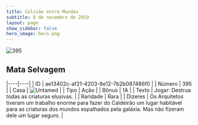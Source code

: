 ```yaml
---
title: Colisão entre Mundos
subtitle: 8 de novembro de 2019
layout: page
show_sidebar: false
hero_image: hero.png
---
```


![395](https://cdn.keyforgegame.com/media/card_front/pt/452_395_QF7G64HGJ35G_pt.png)

## Mata Selvagem

|----|----|
| ID | ae13402c-af21-4203-8e12-7b2b087486f0 |
| Número | 395 |
| Casa | ![Untamed](https://archonarcana.com/images/thumb/b/bd/Untamed.png/22px-Untamed.png "Indomados") |
| Tipo | Ação |
| Bônus | 1A |
| Texto | Jogar: Destrua todas as criaturas elusivas. |
| Raridade | Rara |
| Dizeres | Os Arquitetos tiveram um trabalho enorme para fazer do Caldeirão um lugar habitável para as criaturas dos mundos espalhados pela galáxia.  Mas não fizeram dele um lugar seguro. |

